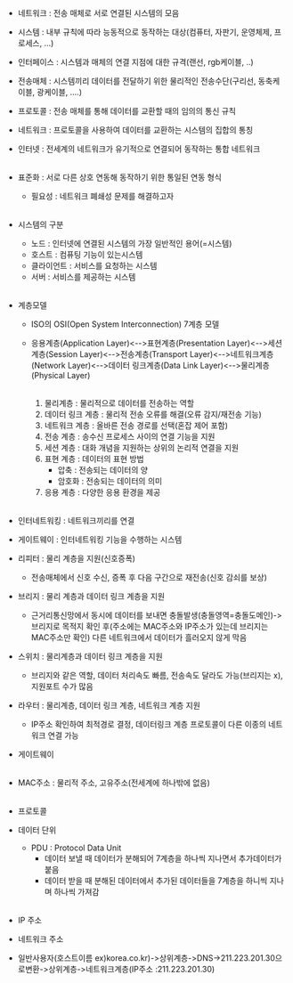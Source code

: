 * 네트워크 : 전송 매체로 서로 연결된 시스템의 모음
* 시스템 : 내부 규칙에 따라 능동적으로 동작하는 대상(컴퓨터, 자판기, 운영체제, 프로세스, ...)
* 인터페이스 : 시스템과  매체의 연결 지점에 대한 규격(랜선, rgb케이블, ..)
* 전송매체 : 시스템끼리 데이터를 전달하기 위한 물리적인 전송수단(구리선, 동축케이블, 광케이블, ....)
* 프로토콜 : 전송 매체를 통해 데이터를 교환할 때의 임의의 통신 규칙
* 네트워크 : 프로토콜을 사용하여 데이터를 교환하는 시스템의 집합의 통칭
* 인터넷 : 전세계의 네트워크가 유기적으로 연결되어 동작하는 통합 네트워크
<br/><br/>

* 표준화 : 서로 다른 상호 연동해 동작하기 위한 통일된 연동 형식
	* 필요성 : 네트워크 폐쇄성 문제를 해결하고자
<br/><br/>

* 시스템의 구분
	* 노드 : 인터넷에 연결된 시스템의 가장 일반적인 용어(=시스템)
	* 호스트 : 컴퓨팅 기능이 있는시스템
	* 클라이언트 : 서비스를 요청하는 시스템
	* 서버 : 서비스를 제공하는 시스템
<br/><br/>

* 계층모델
	* ISO의 OSI(Open System Interconnection) 7계층 모델
	* 응용계층(Application Layer)<-->표현계층(Presentation Layer)<-->세션계층(Session Layer)<-->전송계층(Transport Layer)<-->네트워크계층(Network Layer)<-->데이터 링크계층(Data Link Layer)<-->물리계층(Physical Layer)<br/><br/>

		1. 물리계층 : 물리적으로 데이터를 전송하는 역할
		2. 데이터 링크 계층 : 물리적 전송 오류를 해결(오류 감지/재전송 기능)
        3. 네트워크 계층 : 올바른 전송 경로를 선택(혼잡 제어 포함)
        4. 전송 계층 : 송수신 프로세스 사이의 연결 기능을 지원
        5. 세션 계층 : 대화 개념을 지원하는 상위의 논리적 연결을 지원
        6. 표현 계층 : 데이터의 표현 방법
             * 압축 : 전송되는 데이터의 양
             * 암호화 : 전송되는 데이터의 의미
        7. 응용 계층 : 다양한 응용 환경을 제공
<br/><br/>

* 인터네트워킹 : 네트워크끼리를 연결
* 게이트웨이 : 인터네트워킹 기능을 수행하는 시스템
* 리피터 : 물리 계층을 지원(신호증폭)
	* 전송매체에서 신호 수신, 증폭 후 다음 구간으로 재전송(신호 감쇠를 보상)
* 브리지 : 물리 계층과 데이터 링크 계층을 지원
	* 근거리통신망에서 동시에 데이터를 보내면 충돌발생(충돌영역=충돌도메인)->브리지로 목적지 확인 후(주소에는 MAC주소와 IP주소가 있는데 브리지는 MAC주소만 확인) 다른 네트워크에서 데이터가 흘러오지 않게 막음
* 스위치 : 물리계층과 데이터 링크 계층을 지원
	* 브리지와 같은 역할, 데이터 처리속도 빠름, 전송속도 달라도 가능(브리지는 x), 지원포트 수가 많음
* 라우터 : 물리계층, 데이터 링크 계층, 네트워크 계층 지원
	* IP주소 확인하여 최적경로 결정, 데이터링크 계층 프로토콜이 다른 이종의 네트워크 연결 가능

* 게이트웨이
<br/><br/>

* MAC주소 : 물리적 주소, 고유주소(전세계에 하나밖에 없음)
<br/><br/>

* 프로토콜

* 데이터 단위
	* PDU : Protocol Data Unit
		* 데이터 보낼 때 데이터가 분해되어 7계층을 하나씩 지나면서 추가데이터가 붙음
		* 데이터 받을 때 분해된 데이터에서 추가된 데이터들을 7계층을 하니씩 지나며 하나씩 가져감
<br/><br/>

* IP 주소
* 네트워크 주소
* 일반사용자(호스트이름 ex)korea.co.kr)->상위계층->DNS->211.223.201.30으로변환->상위계층->네트워크계층(IP주소 :211.223.201.30)

